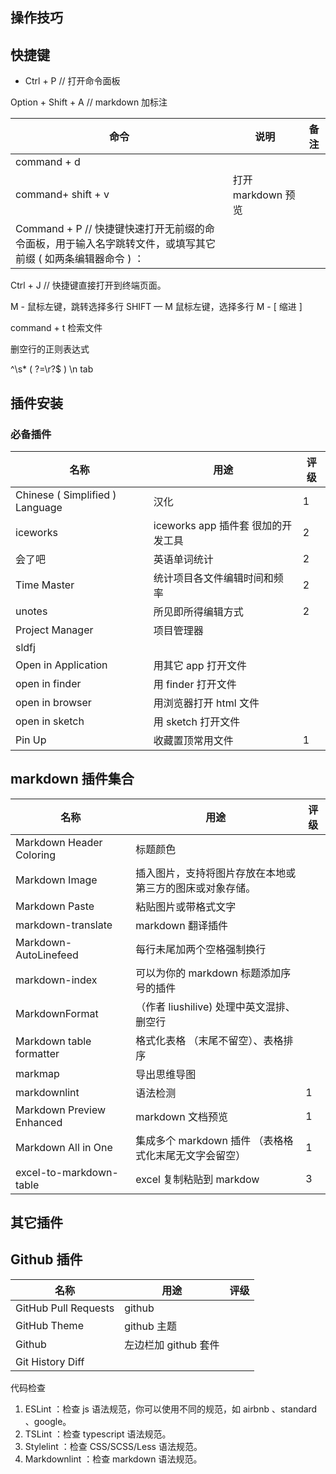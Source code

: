 ## 操作技巧

## 快捷键

- Ctrl + P // 打开命令面板

Option + Shift + A // markdown 加标注

| 命令                                                                                                        | 说明               | 备注 |
|-------------------------------------------------------------------------------------------------------------|--------------------|------|
| command + d                                                                                                 |                    |      |
| command+ shift + v                                                                                          | 打开 markdown 预览 |      |
| Command + P // 快捷键快速打开无前缀的命令面板，用于输入名字跳转文件，或填写其它前缀 ( 如两条编辑器命令 ) ： |                    |      |

Ctrl + J // 快捷键直接打开到终端页面。

M - 鼠标左键，跳转选择多行
SHIFT — M 鼠标左键，选择多行
M - \[ 缩进
\]

command + t 检索文件

删空行的正则表达式

^\\s* ( ?=\\r?$ ) \\n
tab

## 插件安装

### 必备插件

| 名称                            | 用途                               | 评级 |
|---------------------------------|------------------------------------|------|
| Chinese ( Simplified ) Language | 汉化                               | 1    |
| iceworks                        | iceworks app 插件套 很加的开发工具 | 2    |
| 会了吧                          | 英语单词统计                       | 2    |
| Time Master                     | 统计项目各文件编辑时间和频率       | 2    |
| unotes                          | 所见即所得编辑方式                 | 2    |
| Project Manager                 | 项目管理器                         |      |
| sldfj                           |                                    |      |
| Open in Application             | 用其它 app 打开文件                |      |
| open in finder                  | 用 finder 打开文件                 |      |
| open in browser                 | 用浏览器打开 html 文件             |      |
| open in sketch                  | 用 sketch 打开文件                 |      |
| Pin Up                          | 收藏置顶常用文件                   | 1    |

## markdown 插件集合

| 名称                      | 用途                                                     | 评级 |
|---------------------------|----------------------------------------------------------|------|
| Markdown Header Coloring  | 标题颜色                                                 |      |
| Markdown Image            | 插入图片，支持将图片存放在本地或第三方的图床或对象存储。 |      |
| Markdown Paste            | 粘贴图片或带格式文字                                     |      |
| markdown-translate        | markdown 翻译插件                                        |      |
| Markdown-AutoLinefeed     | 每行未尾加两个空格强制换行                               |      |
| markdown-index            | 可以为你的 markdown 标题添加序号的插件                   |      |
| MarkdownFormat            | （作者 liushilive) 处理中英文混排、删空行                |      |
| Markdown table formatter  | 格式化表格 （末尾不留空）、表格排序                      |      |
| markmap                   | 导出思维导图                                             |      |
| markdownlint              | 语法检测                                                 | 1    |
| Markdown Preview Enhanced | markdown 文档预览                                        | 1    |
| Markdown All in One       | 集成多个 markdown 插件 （表格格式化末尾无文字会留空）    | 1    |
| excel-to-markdown-table   | excel 复制粘贴到 markdow                                 | 3    |

## 其它插件

## Github 插件

| 名称                 | 用途                 | 评级 |
|----------------------|----------------------|------|
| GitHub Pull Requests | github               |      |
| GitHub Theme         | github 主题          |      |
| Github               | 左边栏加 github 套件 |      |
| Git History Diff     |                      |      |

代码检查

1.  ESLint ：检查 js 语法规范，你可以使用不同的规范，如 airbnb 、standard 、google。
2.  TSLint ：检查 typescript 语法规范。
3.  Stylelint ：检查 CSS/SCSS/Less 语法规范。
4.  Markdownlint ：检查 markdown 语法规范。
